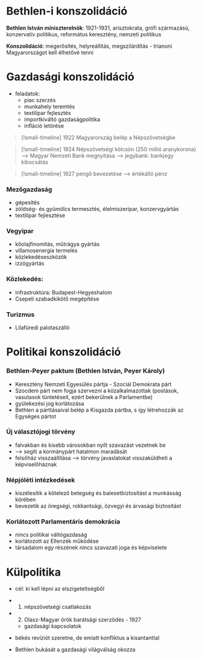 # Bethlen-i konszolidáció

**Bethlen István miniszterelnök**: 1921-1931, arisztokrata, grófi származású, konzervatív politikus, református keresztény, nemzeti politikus

**Konszolidáció**: megerősítés, helyreállítás, megszilárdítás - trianoni Magyarországot kell élhetővé tenni

# Gazdasági konszolidáció

- feladatok:
	- piac szerzés
	- munkahely teremtés
	- textilipar fejlesztés
	- importkiváltó gazdaságpolitika
	- infláció letörése

> [!small-timeline] 1922
> Magyarország belép a Népszövetségbe

> [!small-timeline] 1924
> Népszövetségi kölcsön (250 millió aranykorona)
> —> Magyar Nemzeti Bank megnyitása
> —> jegybank: bankjegy kibocsátás

> [!small-timeline] 1927
> pengő bevezetése —> értékálló pénz

### Mezőgazdaság

- gépesítés
- zöldség- és gyümölcs termesztés, élelmiszeripar, konzervgyártás
- textilipar fejlesztése

### Vegyipar

- kőolajfinomítás, műtrágya gyártás
- villamosenergia termelés
- közlekedéseszközök
- izzógyártás

### Közlekedés:

- infrastruktúra: Budapest-Hegyeshalom
- Csepeli szabadkikötő megépítése

### Turizmus
- Lilafüredi palotaszálló

# Politikai konszolidáció

### Bethlen-Peyer paktum (Bethlen István, Peyer Károly)

- Keresztény Nemzeti Egyesülés pártja - Szociál Demokrata párt 
- Szocdem párt nem fogja szervezni a közalkalmazottak (postások, vasutasok tüntetéseit, ezért bekerülnek a Parlamentbe)
- gyülekezési jog korlátozása
- Bethlen a párttásaival belép a Kisgazda pártba, s így létrehozzák az Egységes pártot

### Új választójogi törvény

- falvakban és kisebb városokban nyílt szavazást vezetnek be
- --> segíti a kormánypárt hatalmon maradását
- felsőház visszaállítása --> törvény javaslatokat visszaküldheti a képviselőháznak

### Népjóléti intézkedések

- kiszélesítik a kötelező betegség és balesetbiztosítást a munkásság körében
- bevezetik az öregségi, rokkantsági, özvegyi és árvasági biztosítást

### Korlátozott Parlamentáris demokrácia

- nincs politikai váltógazdaság
- korlátozott az Ellenzék működése
- társadalom egy részének nincs szavazati joga és képviselete

# Külpolitika

- cél: ki kell lépni az elszigeteltségből
- 1. népszövetségi csatlakozás
- 2. Olasz-Magyar örök barátsági szerződés - 1927
	- gazdasági kapcsolatok
- békés revíziót szeretne, de emiatt konfliktus a kisantanttal

- Bethlen bukását a gazdasági világválság okozza
